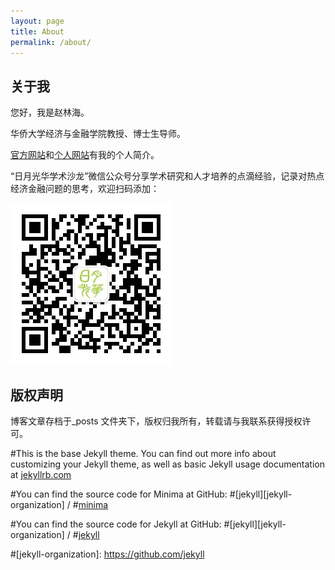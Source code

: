```yaml
---
layout: page
title: About
permalink: /about/
---
```

## 关于我

您好，我是赵林海。

华侨大学经济与金融学院教授、博士生导师。

[官方网站](https://sxy.hqu.edu.cn/info/1020/1419.htm)和[个人网站](https://longmen168.github.io/longmen168)有我的个人简介。

“日月光华学术沙龙”微信公众号分享学术研究和人才培养的点滴经验，记录对热点经济金融问题的思考，欢迎扫码添加：

![二维码](https://raw.githubusercontent.com/longmen168/longmen168.github.io/master/images/gongzhonghao.jpg)

## 版权声明

博客文章存档于_posts 文件夹下，版权归我所有，转载请与我联系获得授权许可。

#This is the base Jekyll theme. You can find out more info about customizing your Jekyll theme, as well as basic Jekyll usage documentation at [jekyllrb.com](https://jekyllrb.com/)

#You can find the source code for Minima at GitHub:
#[jekyll][jekyll-organization] /
#[minima](https://github.com/jekyll/minima)

#You can find the source code for Jekyll at GitHub:
#[jekyll][jekyll-organization] /
#[jekyll](https://github.com/jekyll/jekyll)

#[jekyll-organization]: https://github.com/jekyll
